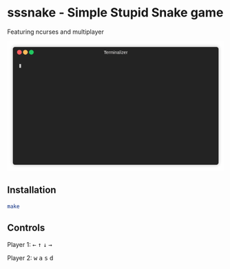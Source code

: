 # sssnake - Simple Stupid Snake game

Featuring ncurses and multiplayer

<p align="center"><img src="/sssnake_demo.gif?raw=true"/></p>

## Installation
```bash
make
```

## Controls
Player 1: <kbd>&leftarrow;</kbd> <kbd>&uparrow;</kbd> <kbd>&downarrow;</kbd> <kbd>&rightarrow;</kbd>

Player 2: <kbd>w</kbd> <kbd>a</kbd> <kbd>s</kbd> <kbd>d</kbd>
